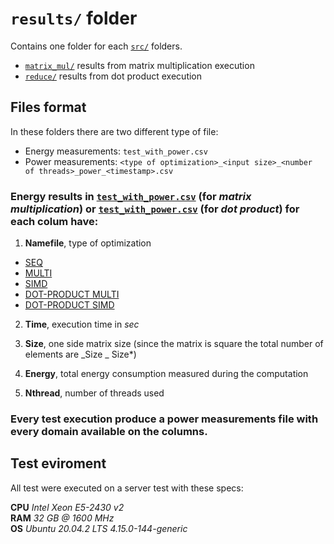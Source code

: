 # `results/` folder

Contains one folder for each [`src/`](../src) folders.

- [`matrix_mul/`](./matrix_mul) results from matrix multiplication execution
- [`reduce/`](./reduce) results from dot product execution

## Files format

In these folders there are two different type of file:

- Energy measurements: `test_with_power.csv`
- Power measurements: `<type of optimization>_<input size>_<number of threads>_power_<timestamp>.csv`

### **Energy results** in [`test_with_power.csv`](./matrix_mul/test_with_power.csv) (for _matrix multiplication_) or [`test_with_power.csv`](./reduce/test_with_power.csv) (for _dot product_) for each colum have:

1. **Namefile**, type of optimization

- [SEQ](../src/matrix_mul/matrix_mul_seq_v2.c)
- [MULTI](../src/matrix_mul/matrix_mul_multi_v2.c)
- [SIMD](../src/matrix_mul/matrix_mul_simd_v2.c)
- [DOT-PRODUCT MULTI](../src/reduce/reduce_multi.c)
- [DOT-PRODUCT SIMD](../src/reduce/reduce_simd_v2.c)

2. **Time**, execution time in _sec_

3. **Size**, one side matrix size (since the matrix is square the total number of elements are _Size _ Size\*)

4. **Energy**, total energy consumption measured during the computation

5. **Nthread**, number of threads used

### Every test execution produce a **power measurements** file with every domain available on the columns.

## Test eviroment

All test were executed on a server test with these specs:

**CPU** _Intel Xeon E5-2430 v2_  
**RAM** _32 GB @ 1600 MHz_  
**OS** _Ubuntu 20.04.2 LTS 4.15.0-144-generic_
